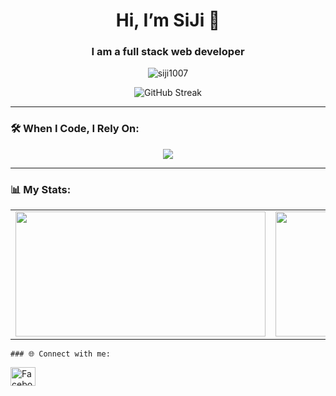 
 <h1 align="center">Hi, I’m SiJi 👋</h1>
  <h3 align="center">I am a full stack web developer</h3>
  
  <!-- Profile Views -->
  <p align="center">
    <img src="https://komarev.com/ghpvc/?username=siji1007&label=Profile%20views&color=0e75b6&style=flat" alt="siji1007" />
  </p>
  
  
  <p align="center">
    <img src="https://github-readme-streak-stats.herokuapp.com/?user=siji1007&theme=default&background=7d551f&ring=87801&fire=87801&currStreakLabel=150f07&currStreakNum=150f07&sideNums=150f07&sideLabels=150f07&dates=150f07" alt="GitHub Streak" />
  </p>
  
  

  ---
  
  <!-- Tools -->
  ### 🛠️ When I Code, I Rely On:
  <p align="center">
    <img src="https://skillicons.dev/icons?i=html,css,javascript,bootstrap,tailwind,typescript,react,java,python,php,django,flask,dotnet,c,cpp,csharp,oracle,mysql,sqlite,mongodb,git,github,docker,figma,vscode," />
  </p>
  
  ---
  
  ### 📊 My Stats:
  
  <p align="center">
    <table align="center">
      <tr>
        <td>
          <img src="https://github-readme-stats.vercel.app/api?username=siji1007&show_icons=true&theme=default&card_width=400" width="400" height="200" />
        </td>
        <td>
          <img src="https://github-readme-stats.vercel.app/api/top-langs/?username=siji1007&layout=compact&theme=default&card_width=400" width="400" height="200" />
        </td>
      </tr>
    </table>
  </p>

    ### 🌐 Connect with me:
  <p align="left">
    <a href="https://fb.com/cjayzzz.com.ph" target="_blank">
      <img src="https://raw.githubusercontent.com/rahuldkjain/github-profile-readme-generator/master/src/images/icons/Social/facebook.svg" alt="Facebook" height="30" width="40" />
    </a>
  </p>



